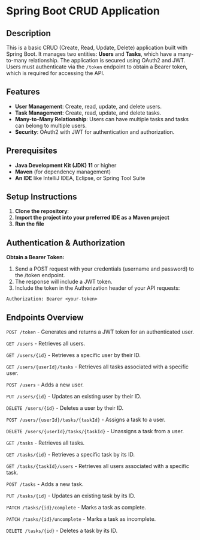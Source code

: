 # Spring Boot CRUD Application

## Description
This is a basic CRUD (Create, Read, Update, Delete) application built with Spring Boot. It manages two entities: **Users** and **Tasks**, which have a many-to-many relationship. The application is secured using OAuth2 and JWT. Users must authenticate via the `/token` endpoint to obtain a Bearer token, which is required for accessing the API.

## Features
- **User Management**: Create, read, update, and delete users.
- **Task Management**: Create, read, update, and delete tasks.
- **Many-to-Many Relationship**: Users can have multiple tasks and tasks can belong to multiple users.
- **Security**: OAuth2 with JWT for authentication and authorization.

## Prerequisites
- **Java Development Kit (JDK) 11** or higher
- **Maven** (for dependency management)
- **An IDE** like IntelliJ IDEA, Eclipse, or Spring Tool Suite

## Setup Instructions
1. **Clone the repository**:
2. **Import the project into your preferred IDE as a Maven project**
3. **Run the file**

## Authentication & Authorization
**Obtain a Bearer Token:**
1. Send a POST request with your credentials (username and password) to the /token endpoint.
2. The response will include a JWT token.
3. Include the token in the Authorization header of your API requests:

```
Authorization: Bearer <your-token>
```

## Endpoints Overview

`POST /token` - Generates and returns a JWT token for an authenticated user.

`GET /users` - Retrieves all users.

`GET /users/{id}` - Retrieves a specific user by their ID.

`GET /users/{userId}/tasks` - Retrieves all tasks associated with a specific user.

`POST /users` - Adds a new user.

`PUT /users/{id}` - Updates an existing user by their ID.

`DELETE /users/{id}` - Deletes a user by their ID.

`POST /users/{userId}/tasks/{taskId}` - Assigns a task to a user.

`DELETE /users/{userId}/tasks/{taskId}` - Unassigns a task from a user.

`GET /tasks` - Retrieves all tasks.

`GET /tasks/{id}` - Retrieves a specific task by its ID.

`GET /tasks/{taskId}/users` - Retrieves all users associated with a specific task.

`POST /tasks` - Adds a new task.

`PUT /tasks/{id}` - Updates an existing task by its ID.

`PATCH /tasks/{id}/complete` - Marks a task as complete.

`PATCH /tasks/{id}/uncomplete` - Marks a task as incomplete.

`DELETE /tasks/{id}` - Deletes a task by its ID.


